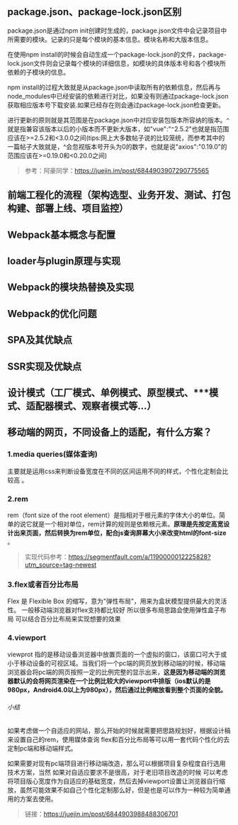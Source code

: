 ## package.json、package-lock.json区别

package.json是通过npm init创建时生成的，package.json文件中会记录项目中所需要的模块。记录的只是每个模块的基本信息。模块名称和大版本信息。

在使用npm install的时候会自动生成一个package-lock.json的文件，package-lock.json文件则会记录每个模块的详细信息，如模块的具体版本号和各个模块所依赖的子模块的信息。

npm install的过程大致就是从package.json中读取所有的依赖信息，然后再与node_modules中已经安装的依赖进行对比，如果没有则通过package-lock.json获取相应版本号下载安装.如果已经存在则会通过package-lock.json检查更新。

进行更新的原则就是其范围是在package.json中对应安装包版本所容纳的版本。`^`就是指兼容该版本以后的小版本而不更新大版本，如"vue":"`^`2.5.2"也就是指范围应该在>=2.5.2和<3.0.0之间(tips:网上大多数帖子说的比较笼统，而参考其中的一篇帖子大致就是，^会忽视版本号开头为0的数字，也就是说"axios":"0.19.0"的范围应该在>=0.19.0和<0.20.0之间)

> 参考：阿豪同学：https://juejin.im/post/6844903907290775565

## 前端工程化的流程（架构选型、业务开发、测试、打包构建、部署上线、项目监控）

## Webpack基本概念与配置

## loader与plugin原理与实现

## Webpack的模块热替换及实现

## Webpack的优化问题

##  SPA及其优缺点

## SSR实现及优缺点

## 设计模式（工厂模式、单例模式、原型模式、***模式、适配器模式、观察者模式等...）



## 移动端的网页，不同设备上的适配，有什么方案？

### 1.media queries(媒体查询) 

主要就是运用css来判断设备宽度在不同的区间运用不同的样式，个性化定制会比较高 。

### 2.rem

rem（font size of the root element）是指相对于根元素的字体大小的单位。简单的说它就是一个相对单位，rem计算的规则是依赖根元素。**原理是先按定高宽设计出来页面，然后转换为rem单位，配合js查询屏幕大小来改变html的font-size** 。

> 实现代码参考：https://segmentfault.com/a/1190000012225828?utm_source=tag-newest

### 3.flex或者百分比布局

Flex 是 Flexible Box 的缩写，意为"弹性布局"，用来为盒状模型提供最大的灵活性。 一般移动端浏览器对flex支持都比较好 所以很多布局思路会使用弹性盒子布局 可以结合百分比布局来实现想要的效果

### 4.viewport

viewprot 指的是移动设备浏览器中放置页面的一个虚拟的窗口，该窗口可大于或小于移动设备的可视区域。当我们将一个pc端的网页放到移动端的时候，移动端浏览器会将pc端的网页按照一定的比例完整的显示出来，**这是因为移动端的浏览器默认的会将网页渲染在一个比例比较大的viewport中排版（ios默认的是980px，Android4.0以上为980px），然后通过比例缩放看到整个页面的全貌。**

###### 小结

如果考虑做一个自适应的网站，那么开始的时候就需要把思路规划好，根据设计稿来设置自己的rem，使用媒体查询 flex和百分比布局等可以用一套代码个性化的去定制pc端和移动端样式。

如果需要对现有pc端项目进行移动端改造，那么可以根据项目复杂程度自行选用技术方案，当然 如果对自适应要求不是很高，对于老旧项目改造的时候 可以考虑将项目版心宽度作为自适应的基础宽度，然后去掉viewport设置让浏览器自行缩放，虽然可能效果不如自己个性化定制那么好，但是也是可以作为一种较为简单通用的方案去使用。

> 链接：https://juejin.im/post/6844903988488306701

